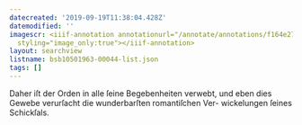 ```yaml
---
datecreated: '2019-09-19T11:38:04.428Z'
datemodified: ''
imagescr: <iiif-annotation annotationurl="/annotate/annotations/f164e270-dad1-11e9-bf4d-5cf9388d1834.json"
  styling="image_only:true"></iiif-annotation>
layout: searchview
listname: bsb10501963-00044-list.json
tags: []
---
```

Daher iſt der Orden in alle ſeine
Begebenheiten verwebt, und eben dies Gewebe
verurſacht die wunderbarſten romantiſchen Ver-
wickelungen ſeines Schickſals.